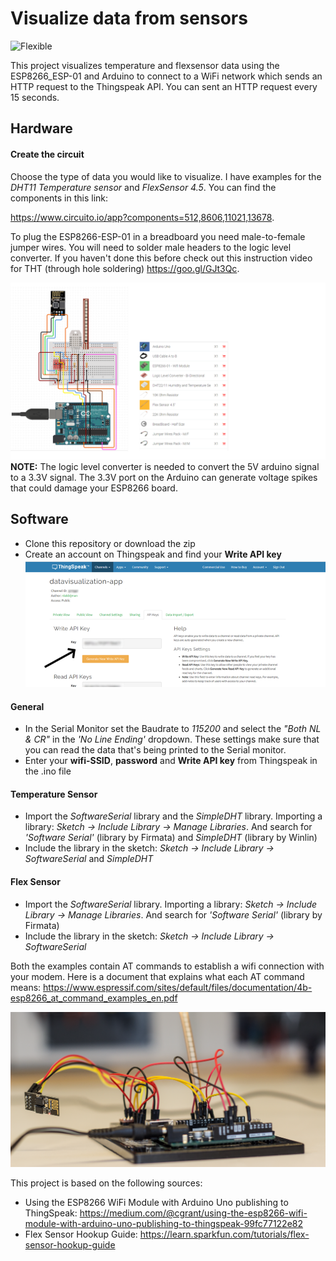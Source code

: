 # Visualize data from sensors
![Flexible](/images/flexData.v3.gif)

This project visualizes temperature and flexsensor data using the ESP8266_ESP-01 and Arduino to connect to a WiFi network which sends an HTTP request to the Thingspeak API. You can sent an HTTP request every 15 seconds. 

## Hardware
#### Create the circuit
Choose the type of data you would like to visualize. I have examples for the *DHT11 Temperature sensor* and *FlexSensor 4.5*. You can find the components in this link: 

https://www.circuito.io/app?components=512,8606,11021,13678. <br/>

To plug the ESP8266-ESP-01 in a breadboard you need male-to-female jumper wires. You will need to solder male headers to the logic level converter. If you haven't done this before check out this instruction video for THT (through hole soldering) https://goo.gl/GJt3Qc.

![Components](/images/Circuit-and-components.v2.png)
**NOTE:** The logic level converter is needed to convert the 5V arduino signal to a 3.3V signal. The 3.3V port on the Arduino can generate voltage spikes that could damage your ESP8266 board.

## Software
* Clone this repository or download the zip
* Create an account on Thingspeak and find your **Write API key**
![Circuit](/images/Thingspeak-Write-API-key.png)

#### General
* In the Serial Monitor set the Baudrate to *115200* and select the *"Both NL & CR"* in the *'No Line Ending'* dropdown. These settings make sure that you can read the data that's being printed to the Serial monitor. 
* Enter your **wifi-SSID**, **password** and **Write API key** from Thingspeak in the .ino file

#### Temperature Sensor
* Import the *SoftwareSerial* library and the *SimpleDHT* library. Importing a library: *Sketch -> Include Library -> Manage Libraries*. And search for *'Software Serial'* (library by Firmata) and *SimpleDHT* (library by Winlin)
* Include the library in the sketch: *Sketch -> Include Library -> SoftwareSerial* and *SimpleDHT*

#### Flex Sensor
* Import the *SoftwareSerial* library. Importing a library: *Sketch -> Include Library -> Manage Libraries*. And search for *'Software Serial'* (library by Firmata) 
* Include the library in the sketch: *Sketch -> Include Library -> SoftwareSerial*

Both the examples contain AT commands to establish a wifi connection with your modem. Here is a document that explains what each AT command means: https://www.espressif.com/sites/default/files/documentation/4b-esp8266_at_command_examples_en.pdf

![Circuit](/images/Setup.png)

This project is based on the following sources: 
* Using the ESP8266 WiFi Module with Arduino Uno publishing to ThingSpeak: https://medium.com/@cgrant/using-the-esp8266-wifi-module-with-arduino-uno-publishing-to-thingspeak-99fc77122e82
* Flex Sensor Hookup Guide: https://learn.sparkfun.com/tutorials/flex-sensor-hookup-guide
